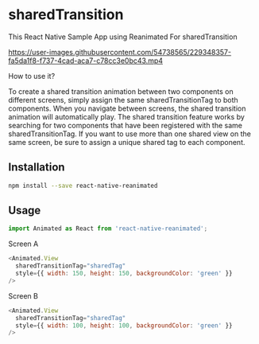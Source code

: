 # sharedTransition
This React Native Sample App using Reanimated For sharedTransition



https://user-images.githubusercontent.com/54738565/229348357-fa5da1f8-f737-4cad-aca7-c78cc3e0bc43.mp4


How to use it?

To create a shared transition animation between two components on different screens, simply assign the same sharedTransitionTag to both components. When you navigate between screens, the shared transition animation will automatically play. The shared transition feature works by searching for two components that have been registered with the same sharedTransitionTag. If you want to use more than one shared view on the same screen, be sure to assign a unique shared tag to each component.


## Installation
```sh
npm install --save react-native-reanimated
```


## Usage
```js
import Animated as React from 'react-native-reanimated';
```

Screen A
```js
<Animated.View
  sharedTransitionTag="sharedTag"
  style={{ width: 150, height: 150, backgroundColor: 'green' }}
/>
```
Screen B
```js
<Animated.View
  sharedTransitionTag="sharedTag"
  style={{ width: 100, height: 100, backgroundColor: 'green' }}
/>
```

